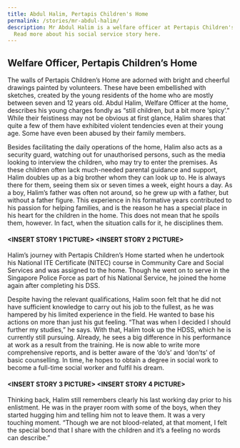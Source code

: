 ```yaml
---
title: Abdul Halim, Pertapis Children's Home
permalink: /stories/mr-abdul-halim/
description: Mr Abdul Halim is a welfare officer at Pertapis Children's Home.
  Read more about his social service story here.
---
```

## Welfare Officer, Pertapis Children’s Home

The walls of Pertapis Children’s Home are adorned with bright and cheerful drawings painted by volunteers. These have been embellished with sketches, created by the young residents of the home who are mostly between seven and 12 years old. Abdul Halim, Welfare Officer at the home, describes his young charges fondly as “still children, but a bit more ‘spicy’.” While their feistiness may not be obvious at first glance, Halim shares that quite a few of them have exhibited violent tendencies even at their young age. Some have even been abused by their family members. 

Besides facilitating the daily operations of the home, Halim also acts as a security guard, watching out for unauthorised persons, such as the media looking to interview the children, who may try to enter the premises. As these children often lack much-needed parental guidance and support, Halim doubles up as a big brother whom they can look up to. He is always there for them, seeing them six or seven times a week, eight hours a day. As a boy, Halim’s father was often not around, so he grew up with a father, but without a father figure. This experience in his formative years contributed to his passion for helping families, and is the reason he has a special place in his heart for the children in the home. This does not mean that he spoils them, however. In fact, when the situation calls for it, he disciplines them. 

#### <INSERT STORY 1 PICTURE> <INSERT STORY 2 PICTURE>

Halim’s journey with Pertapis Children’s Home started when he undertook his National ITE Certificate (NITEC) course in Community Care and Social Services and was assigned to the home. Though he went on to serve in the Singapore Police Force as part of his National Service, he joined the home again after completing his DSS. 

Despite having the relevant qualifications, Halim soon felt that he did not have sufficient knowledge to carry out his job to the fullest, as he was hampered by his limited experience in the field. He wanted to base his actions on more than just his gut feeling. “That was when I decided I should further my studies,” he says. With that, Halim took up the HDSS, which he is currently still pursuing. Already, he sees a big difference in his performance at work as a result from the training. He is now able to write more comprehensive reports, and is better aware of the ‘do’s’ and ‘don’ts’ of basic counselling. In time, he hopes to obtain a degree in social work to become a full-time social worker and fulfil his dream.

#### <INSERT STORY 3 PICTURE> <INSERT STORY 4 PICTURE>

Thinking back, Halim still remembers clearly his last working day prior to his enlistment. He was in the prayer room with some of the boys, when they started hugging him and telling him not to leave them. It was a very touching moment. “Though we are not blood-related, at that moment, I felt the special bond that I share with the children and it’s a feeling no words can describe.”